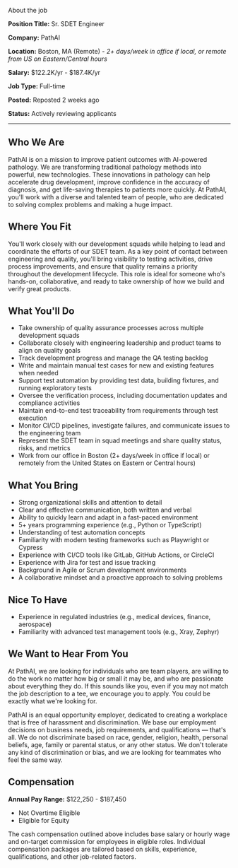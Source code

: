 About the job

**Position Title:** Sr. SDET Engineer

**Company:** PathAI

**Location:** Boston, MA (Remote) - *2+ days/week in office if local, or remote from US on Eastern/Central hours*

**Salary:** $122.2K/yr - $187.4K/yr

**Job Type:** Full-time

**Posted:** Reposted 2 weeks ago

**Status:** Actively reviewing applicants

---

## Who We Are

PathAI is on a mission to improve patient outcomes with AI-powered pathology. We are transforming traditional pathology methods into powerful, new technologies. These innovations in pathology can help accelerate drug development, improve confidence in the accuracy of diagnosis, and get life-saving therapies to patients more quickly. At PathAI, you'll work with a diverse and talented team of people, who are dedicated to solving complex problems and making a huge impact.

## Where You Fit

You'll work closely with our development squads while helping to lead and coordinate the efforts of our SDET team. As a key point of contact between engineering and quality, you'll bring visibility to testing activities, drive process improvements, and ensure that quality remains a priority throughout the development lifecycle. This role is ideal for someone who's hands-on, collaborative, and ready to take ownership of how we build and verify great products.

## What You'll Do

- Take ownership of quality assurance processes across multiple development squads
- Collaborate closely with engineering leadership and product teams to align on quality goals
- Track development progress and manage the QA testing backlog
- Write and maintain manual test cases for new and existing features when needed
- Support test automation by providing test data, building fixtures, and running exploratory tests
- Oversee the verification process, including documentation updates and compliance activities
- Maintain end-to-end test traceability from requirements through test execution
- Monitor CI/CD pipelines, investigate failures, and communicate issues to the engineering team
- Represent the SDET team in squad meetings and share quality status, risks, and metrics
- Work from our office in Boston (2+ days/week in office if local) or remotely from the United States on Eastern or Central hours)

## What You Bring

- Strong organizational skills and attention to detail
- Clear and effective communication, both written and verbal
- Ability to quickly learn and adapt in a fast-paced environment
- 5+ years programming experience (e.g., Python or TypeScript)
- Understanding of test automation concepts
- Familiarity with modern testing frameworks such as Playwright or Cypress
- Experience with CI/CD tools like GitLab, GitHub Actions, or CircleCI
- Experience with Jira for test and issue tracking
- Background in Agile or Scrum development environments
- A collaborative mindset and a proactive approach to solving problems

## Nice To Have

- Experience in regulated industries (e.g., medical devices, finance, aerospace)
- Familiarity with advanced test management tools (e.g., Xray, Zephyr)

## We Want to Hear From You

At PathAI, we are looking for individuals who are team players, are willing to do the work no matter how big or small it may be, and who are passionate about everything they do. If this sounds like you, even if you may not match the job description to a tee, we encourage you to apply. You could be exactly what we're looking for.

PathAI is an equal opportunity employer, dedicated to creating a workplace that is free of harassment and discrimination. We base our employment decisions on business needs, job requirements, and qualifications — that's all. We do not discriminate based on race, gender, religion, health, personal beliefs, age, family or parental status, or any other status. We don't tolerate any kind of discrimination or bias, and we are looking for teammates who feel the same way.

## Compensation

**Annual Pay Range:** $122,250 - $187,450

- Not Overtime Eligible
- Eligible for Equity

The cash compensation outlined above includes base salary or hourly wage and on-target commission for employees in eligible roles. Individual compensation packages are tailored based on skills, experience, qualifications, and other job-related factors.

